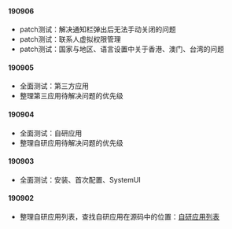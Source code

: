 #### 190906

- patch测试：解决通知栏弹出后无法手动关闭的问题
- patch测试：联系人虚拟权限管理
- patch测试：国家与地区、语言设置中关于香港、澳门、台湾的问题

#### 190905

- 全面测试：第三方应用
- 整理第三应用待解决问题的优先级

#### 190904

- 全面测试：自研应用
- 整理自研应用待解决问题的优先级

#### 190903

- 全面测试：安装、首次配置、SystemUI

#### 190902

- 整理自研应用列表，查找自研应用在源码中的位置：[自研应用列表](https://github.com/openthos/app-testing-results/blob/master/list/%E5%BA%94%E7%94%A8%E5%88%97%E8%A1%A8.md)
